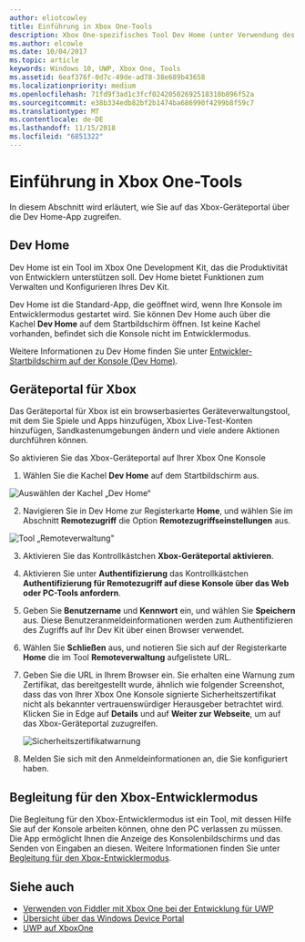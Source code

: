 ```yaml
---
author: eliotcowley
title: Einführung in Xbox One-Tools
description: Xbox One-spezifisches Tool Dev Home (unter Verwendung des Windows Device Portal).
ms.author: elcowle
ms.date: 10/04/2017
ms.topic: article
keywords: Windows 10, UWP, Xbox One, Tools
ms.assetid: 6eaf376f-0d7c-49de-ad78-38e689b43658
ms.localizationpriority: medium
ms.openlocfilehash: 71fd9f3ad1c3fcf02420502692518310b896f52a
ms.sourcegitcommit: e38b334edb82bf2b1474ba686990f4299b8f59c7
ms.translationtype: MT
ms.contentlocale: de-DE
ms.lasthandoff: 11/15/2018
ms.locfileid: "6851322"
---
```

# <a name="introduction-to-xbox-one-tools"></a>Einführung in Xbox One-Tools

In diesem Abschnitt wird erläutert, wie Sie auf das Xbox-Geräteportal über die Dev Home-App zugreifen.

## <a name="dev-home"></a>Dev Home

Dev Home ist ein Tool im Xbox One Development Kit, das die Produktivität von Entwicklern unterstützen soll. Dev Home bietet Funktionen zum Verwalten und Konfigurieren Ihres Dev Kit.

Dev Home ist die Standard-App, die geöffnet wird, wenn Ihre Konsole im Entwicklermodus gestartet wird. Sie können Dev Home auch über die Kachel **Dev Home** auf dem Startbildschirm öffnen. Ist keine Kachel vorhanden, befindet sich die Konsole nicht im Entwicklermodus.

Weitere Informationen zu Dev Home finden Sie unter [Entwickler-Startbildschirm auf der Konsole (Dev Home)](dev-home.md).

## <a name="xbox-device-portal"></a>Geräteportal für Xbox
Das Geräteportal für Xbox ist ein browserbasiertes Geräteverwaltungstool, mit dem Sie Spiele und Apps hinzufügen, Xbox Live-Test-Konten hinzufügen, Sandkastenumgebungen ändern und viele andere Aktionen durchführen können.

So aktivieren Sie das Xbox-Geräteportal auf Ihrer Xbox One Konsole

1. Wählen Sie die Kachel **Dev Home** auf dem Startbildschirm aus.

  ![Auswählen der Kachel „Dev Home“](images/introduction-to-xbox-one-tools-1.png)

2. Navigieren Sie in Dev Home zur Registerkarte **Home**, und wählen Sie im Abschnitt **Remotezugriff** die Option **Remotezugriffseinstellungen** aus.

  ![Tool „Remoteverwaltung"](images/introduction-to-xbox-one-tools-2.png)

3. Aktivieren Sie das Kontrollkästchen **Xbox-Geräteportal aktivieren**.

4. Aktivieren Sie unter **Authentifizierung** das Kontrollkästchen **Authentifizierung für Remotezugriff auf diese Konsole über das Web oder PC-Tools anfordern**.

5. Geben Sie **Benutzername** und __Kennwort__ ein, und wählen Sie **Speichern** aus. Diese Benutzeranmeldeinformationen werden zum Authentifizieren des Zugriffs auf Ihr Dev Kit über einen Browser verwendet.

6. Wählen Sie **Schließen** aus, und notieren Sie sich auf der Registerkarte **Home** die im Tool **Remoteverwaltung** aufgelistete URL.

7. Geben Sie die URL in Ihrem Browser ein. Sie erhalten eine Warnung zum Zertifikat, das bereitgestellt wurde, ähnlich wie folgender Screenshot, dass das von Ihrer Xbox One Konsole signierte Sicherheitszertifikat nicht als bekannter vertrauenswürdiger Herausgeber betrachtet wird. Klicken Sie in Edge auf **Details** und auf **Weiter zur Webseite**, um auf das Xbox-Geräteportal zuzugreifen.

    ![Sicherheitszertifikatwarnung](images/introduction-to-xbox-one-tools-3.png)

8. Melden Sie sich mit den Anmeldeinformationen an, die Sie konfiguriert haben.

## <a name="xbox-dev-mode-companion"></a>Begleitung für den Xbox-Entwicklermodus
Die Begleitung für den Xbox-Entwicklermodus ist ein Tool, mit dessen Hilfe Sie auf der Konsole arbeiten können, ohne den PC verlassen zu müssen. Die App ermöglicht Ihnen die Anzeige des Konsolenbildschirms und das Senden von Eingaben an diesen. Weitere Informationen finden Sie unter [Begleitung für den Xbox-Entwicklermodus](xbox-dev-mode-companion.md).

## <a name="see-also"></a>Siehe auch
- [Verwenden von Fiddler mit Xbox One bei der Entwicklung für UWP](uwp-fiddler.md)
- [Übersicht über das Windows Device Portal](../debug-test-perf/device-portal.md)
- [UWP auf XboxOne](index.md)